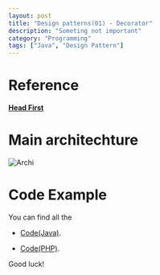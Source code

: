 ```yaml
---
layout: post
title: "Design patterns(01) - Decorator"
description: "Someting not important"
category: "Programming"
tags: ["Java", "Design Pattern"]
---
```


# Reference

**[Head First](http://oreilly.com/catalog/hfdesignpat/chapter/ch03.pdf)**

# Main architechture

![Archi](http://media-cache-ak0.pinimg.com/originals/b9/7c/0a/b97c0a184cf56812f329d139276e45e4.jpg)

# Code Example

You can find all the 

- [Code(Java)](https://github.com/jesusjzp/design_patterns/tree/master/src/decorator).

- [Code(PHP)](https://github.com/jesusjzp/design_patterns/tree/master/src/decorator.php).

Good luck!

